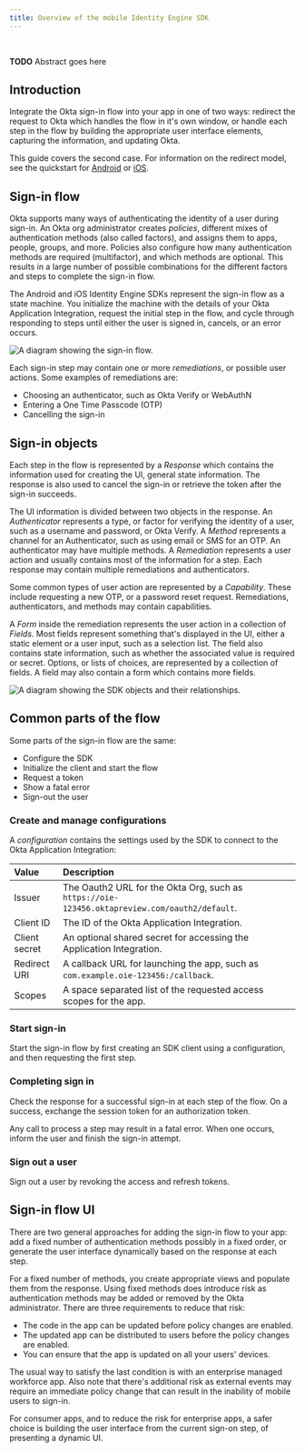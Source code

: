 ```yaml
---
title: Overview of the mobile Identity Engine SDK
---
```


<!-- <div class="oie-embedded-sdk"> -->

<ApiLifecycle access="ie" /><br>

**TODO** Abstract goes here

## Introduction

Integrate the Okta sign-in flow into your app in one of two ways: redirect the request to Okta which handles the flow in it's own window, or handle each step in the flow by building the appropriate user interface elements, capturing the information, and updating Okta.

This guide covers the second case. For information on the redirect model, see the quickstart for [Android](/docs/guides/sign-into-mobile-app-redirect/android/main/) or [iOS](/docs/guides/sign-into-mobile-app-redirect/ios/main/).

## Sign-in flow

Okta supports many ways of authenticating the identity of a user during sign-in. An Okta org administrator creates *policies*, different mixes of authentication methods (also called factors), and assigns them to apps, people, groups, and more. Policies also configure how many authentication methods are required (multifactor), and which methods are optional. This results in a large number of possible combinations for the different factors and steps to complete the sign-in flow.

The Android and iOS Identity Engine SDKs represent the sign-in flow as a state machine. You initialize the machine with the details of your Okta Application Integration, request the initial step in the flow, and cycle through responding to steps until either the user is signed in, cancels, or an error occurs.

<div class="common-image-format">

![A diagram showing the sign-in flow.](/img/mobile-sdk/mobile-idx-basic-flow.png "A diagram that shows the sign-in flow.")

</div>

Each sign-in step may contain one or more *remediations*, or possible user actions. Some examples of remediations are:
- Choosing an authenticator, such as Okta Verify or WebAuthN
- Entering a One Time Passcode (OTP)
- Cancelling the sign-in

## Sign-in objects

Each step in the flow is represented by a *Response* which contains the information used for creating the UI, general state information. The response is also used to cancel the sign-in or retrieve the token after the sign-in succeeds.

The UI information is divided between two objects in the response. An *Authenticator* represents a type, or factor for verifying the identity of a user, such as a username and password, or Okta Verify. A *Method* represents a channel for an Authenticator, such as using email or SMS for an OTP. An authenticator may have multiple methods. A *Remediation* represents a user action and usually contains most of the information for a step. Each response may contain multiple remediations and authenticators.

Some common types of user action are represented by a *Capability*. These include requesting a new OTP, or a password reset request. Remediations, authenticators, and methods may contain capabilities.

A *Form* inside the remediation represents the user action in a collection of *Fields*. Most fields represent something that's displayed in the UI, either a static element or a user input, such as a selection list. The field also contains state information, such as whether the associated value is required or secret. Options, or lists of choices, are represented by a collection of fields. A field may also contain a form which contains more fields.

<div class="common-image-format">

![A diagram showing the SDK objects and their relationships.](/img/mobile-sdk/mobile-idx-objects.png "A diagram that shows the SDK objects for the sign in flow and the relationships between them.")

</div>

## Common parts of the flow

Some parts of the sign-in flow are the same:
- Configure the SDK
- Initialize the client and start the flow
- Request a token
- Show a fatal error
- Sign-out the user


### Create and manage configurations

A *configuration* contains the settings used by the SDK to connect to the Okta Application Integration:

| Value         | Description  |
|:--------------|:----------|
| Issuer        | The Oauth2 URL for the Okta Org, such as `https://oie-123456.oktapreview.com/oauth2/default`. |
| Client ID     | The ID of the Okta Application Integration. |
| Client secret | An optional shared secret for accessing the Application Integration. |
| Redirect URI  | A callback URL for launching the app, such as `com.example.oie-123456:/callback`.|
| Scopes        | A space separated list of the requested access scopes for the app. |


<StackSnippet snippet="loadingaconfiguration" />

<!-- ANDROID: load from code, see the dynamic-app for an exmaple -->
<!-- iOS: using the plist (configuring and loading from), load from code -->

### Start sign-in

Start the sign-in flow by first creating an SDK client using a configuration, and then requesting the first step.


<StackSnippet snippet="initializingsdksession" />

<!-- ANDROID: See dynamic app for an example -->
<!-- iOS: see my sample code -->


### Completing sign in


Check the response for a successful sign-in at each step of the flow. On a success, exchange the session token for an authorization token.

<StackSnippet snippet="gettingatoken" />

Any call to process a step may result in a fatal error. When one occurs, inform the user and finish the sign-in attempt.

<StackSnippet snippet="signinerror" />


### Sign out a user

Sign out a user by revoking the access and refresh tokens.

<StackSnippet snippet="signingout" />


## Sign-in flow UI

There are two general approaches for adding the sign-in flow to your app: add a fixed number of authentication methods possibly in a fixed order, or generate the user interface dynamically based on the response at each step.

For a fixed number of methods, you create appropriate views and populate them from the response. Using fixed methods does introduce risk as authentication methods may be added or removed by the Okta administrator. There are three requirements to reduce that risk:
- The code in the app can be updated before policy changes are enabled.
- The updated app can be distributed to users before the policy changes are enabled.
- You can ensure that the app is updated on all your users' devices.

The usual way to satisfy the last condition is with an enterprise managed workforce app. Also note that there's additional risk as external events may require an immediate policy change that can result in the inability of mobile users to sign-in.

For consumer apps, and to reduce the risk for enterprise apps, a safer choice is building the user interface from the current sign-on step, of presenting a dynamic UI.


<!--
## Process a response

Start each new step by checking the response for a successful login unless an error stops the sign-in. Next process each remediation. In general, the first remediation is the main action, such as enrolling in an authenticator. Other remediations represent optional actions, such as selecting a different authenticator for enrollment. During the flow, there's usually a remediation for cancelling the sign-in attempt.

Messages in a remediation usually indicate a non-fatal issue, such as an incorrect username or password. Display the messages as appropriate.

The type of remediation
capabilities
authenticators
fields
	label
	type - set value or look at options for the choices
	?mutable?
	required
	secret
-->


